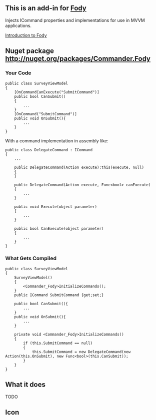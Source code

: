 ## This is an add-in for [Fody](https://github.com/Fody/Fody/) 

Injects ICommand properties and implementations for use in MVVM applications.

[Introduction to Fody](http://github.com/Fody/Fody/wiki/SampleUsage)



## Nuget package http://nuget.org/packages/Commander.Fody 

### Your Code
    public class SurveyViewModel
    {
        [OnCommandCanExecute("SubmitCommand")]
        public bool CanSubmit()
        {
            ... 
        }
        [OnCommand("SubmitCommand")]
        public void OnSubmit(){
            ...
        }        
    }

With a command implementation in assembly like:

    public class DelegateCommand : ICommand
    {
        ...

        public DelegateCommand(Action execute):this(execute, null)
        {        
        }

        public DelegateCommand(Action execute, Func<bool> canExecute)
        {
            ...
        }

        public void Execute(object parameter)
        {
            ...
        }

        public bool CanExecute(object parameter)
        {
            ...
        }    
    }

### What Gets Compiled
    public class SurveyViewModel
    {
        SurveyViewModel()
        {
            <Commander_Fody>InitializeCommands();            
        }
        public ICommand SubmitCommand {get;set;}

        public bool CanSubmit(){ 
            ...
        }
        public void OnSubmit(){
            ...
        }   

        private void <Commander_Fody>InitializeCommands()
        {
            if (this.SubmitCommand == null)
            {
                this.SubmitCommand = new DelegateCommand(new Action(this.OnSubmit), new Func<bool>(this.CanSubmit));
            }
        }
    }

## What it does 
TODO

## Icon
